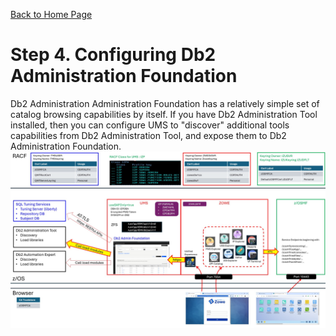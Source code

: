 [Back to Home Page](https://github.com/zeditor01/zowe_db2_tools/tree/main)

# Step 4. Configuring Db2 Administration Foundation


Db2 Administration Administration Foundation has a relatively simple set of catalog browsing capabilities by itself. If you have Db2 Administration Tool installed, then you can configure UMS to "discover" additional tools capabilities from Db2 Administration Tool, and expose them to Db2 Administration Foundation.
![stage3a](/images/zowe_adm.jpg)
